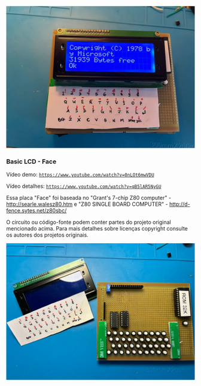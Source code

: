<img src="https://github.com/diego123cruz/Z80Mini/blob/main/Basic%20LCD%20-%20Face/BasicLCD-Face.jpeg" title="Z80Mini BaseBoard" alt="Z80Mini BaseBoard">

### Basic LCD - Face

Vídeo demo: [`https://www.youtube.com/watch?v=0nLOt6mwVDU`](url)

Vídeo detalhes: [`https://www.youtube.com/watch?v=qB5lAR5NyGU`](url)

Essa placa "Face" foi baseada no "Grant's 7-chip Z80 computer" - http://searle.walesz80.htm e "Z80 SINGLE BOARD COMPUTER" - http://d-fence.sytes.net/z80sbc/

O circuito ou código-fonte podem conter partes do projeto original mencionado acima. Para mais detalhes sobre licenças copyright consulte os autores dos projetos originais.


![Z80Mini](https://github.com/diego123cruz/Z80Mini/blob/main/Basic%20LCD%20-%20Face/BasicLCDParts-Face.jpeg)




